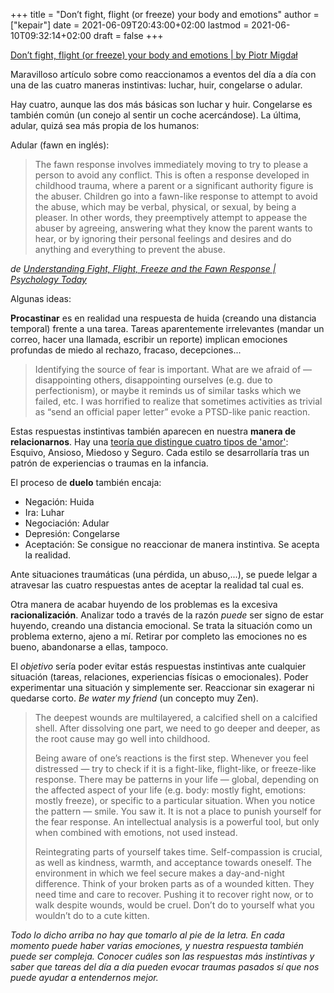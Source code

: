 +++
title = "Don’t fight, flight (or freeze) your body and emotions"
author = ["kepair"]
date = 2021-06-09T20:43:00+02:00
lastmod = 2021-06-10T09:32:14+02:00
draft = false
+++

[Don’t fight, flight (or freeze) your body and emotions | by Piotr Migdał](https://pmigdal.medium.com/dont-fight-flight-or-freeze-your-body-and-emotions-96f5aa30b299)

Maravilloso artículo sobre como reaccionamos a eventos del día a día con una de las cuatro maneras instintivas: luchar, huir, congelarse o adular.

Hay cuatro, aunque las dos más básicas son luchar y huir. Congelarse es también común (un conejo al sentir un coche acercándose). La última, adular, quizá sea más propia de los humanos:

Adular (fawn en inglés):

> The fawn response involves immediately moving to try to please a person to avoid any conflict. This is often a response developed in childhood trauma, where a parent or a significant authority figure is the abuser. Children go into a fawn-like response to attempt to avoid the abuse, which may be verbal, physical, or sexual, by being a pleaser. In other words, they preemptively attempt to appease the abuser by agreeing, answering what they know the parent wants to hear, or by ignoring their personal feelings and desires and do anything and everything to prevent the abuse.

_de [Understanding Fight, Flight, Freeze and the Fawn Response | Psychology Today](https://www.psychologytoday.com/us/blog/addiction-and-recovery/202008/understanding-fight-flight-freeze-and-the-fawn-response)_

Algunas ideas:

**Procastinar** es en realidad una respuesta de huida (creando una distancia temporal) frente a una tarea. Tareas aparentemente irrelevantes (mandar un correo, hacer una llamada, escribir un reporte) implican emociones profundas de miedo al rechazo, fracaso, decepciones...

> Identifying the source of fear is important. What are we afraid of — disappointing others, disappointing ourselves (e.g. due to perfectionism), or maybe it reminds us of similar tasks which we failed, etc. I was horrified to realize that sometimes activities as trivial as “send an official paper letter” evoke a PTSD-like panic reaction.

Estas respuestas instintivas también aparecen en nuestra **manera de relacionarnos**. Hay una [teoría que distingue cuatro tipos de 'amor'](https://www.youtube.com/watch?v=MU5%5F-lLjhQw): Esquivo, Ansioso, Miedoso y Seguro. Cada estilo se desarrollaría tras un patrón de experiencias o traumas en la infancia.

El proceso de **duelo** también encaja:

-   Negación: Huida
-   Ira: Luhar
-   Negociación: Adular
-   Depresión: Congelarse
-   Aceptación: Se consigue no reaccionar de manera instintiva. Se acepta la realidad.

Ante situaciones traumáticas (una pérdida, un abuso,...), se puede lelgar a atravesar las cuatro respuestas antes de aceptar la realidad tal cual es.

Otra manera de acabar huyendo de los problemas es la excesiva **racionalización**. Analizar todo a través de la razón _puede_ ser signo de estar huyendo, creando una distancia emocional. Se trata la situación como un problema externo, ajeno a mí. Retirar por completo las emociones no es bueno, abandonarse a ellas, tampoco.

El _objetivo_ sería poder evitar estás respuestas instintivas ante cualquier situación (tareas, relaciones, experiencias físicas o emocionales). Poder experimentar una situación y simplemente ser. Reaccionar sin exagerar ni quedarse corto. _Be water my friend_ (un concepto muy Zen).

> The deepest wounds are multilayered, a calcified shell on a calcified shell. After dissolving one part, we need to go deeper and deeper, as the root cause may go well into childhood.
>
> Being aware of one’s reactions is the first step. Whenever you feel distressed — try to check if it is a fight-like, flight-like, or freeze-like response. There may be patterns in your life — global, depending on the affected aspect of your life (e.g. body: mostly fight, emotions: mostly freeze), or specific to a particular situation. When you notice the pattern — smile. You saw it. It is not a place to punish yourself for the fear response. An intellectual analysis is a powerful tool, but only when combined with emotions, not used instead.
>
> Reintegrating parts of yourself takes time. Self-compassion is crucial, as well as kindness, warmth, and acceptance towards oneself. The environment in which we feel secure makes a day-and-night difference. Think of your broken parts as of a wounded kitten. They need time and care to recover. Pushing it to recover right now, or to walk despite wounds, would be cruel. Don’t do to yourself what you wouldn’t do to a cute kitten.

_Todo lo dicho arriba no hay que tomarlo al pie de la letra. En cada momento puede haber varias emociones, y nuestra respuesta también puede ser compleja. Conocer cuáles son las respuestas más instintivas y saber que tareas del día a día pueden evocar traumas pasados sí que nos puede ayudar a entendernos mejor._